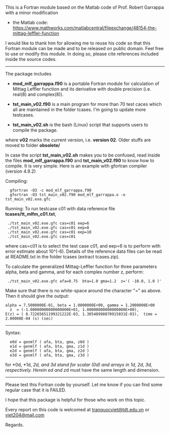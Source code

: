 This is a Fortran module based on the Matlab code of Prof. Robert Garrappa with a minor modification

+ the Matlab code: 
https://www.mathworks.com/matlabcentral/fileexchange/48154-the-mittag-leffler-function

I would like to thank him for allowing me to reuse his code so that this Fortran module can be made and to be released on public domain. Feel free to use or modify this module. In doing so, please cite references included inside the source codes.

--------------------------------

The package includes

+ **mod_mlf_garrappa.f90** is a portable Fortran module for calculation of Mittag Leffler function and its derivative with double precision (i.e. real(8) and complex(8)).

+ **tst_main_v02.f90** is a main program for more than 70 test caces which all are maintained in the folder tcases. I'm going to update more testcases.

+ **tst_main_v02.sh** is the bash (Linux) script that supports users to compile the package.

where **v02** marks the current version, i.e. **version 02**. Older stuffs are moved to folder **obsolete/**

In case the script **tst_main_v02.sh** makes you to be confused, read inside the files **mod_mlf_garrappa.f90** and **tst_main_v02.f90** to know how to compile. It is very simple. Here is an example with gfortran compiler (version 4.9.2)

Compiling:
```
  gfortran -O3 -c mod_mlf_garrappa.f90
  gfortran -O3 tst_main_v02.f90 mod_mlf_garrappa.o -o tst_main_v02.exe.gfc
```
Running: To run testcase c01 with data reference file **tcases/tt_mlfm_c01.txt**,
```
 ./tst_main_v02.exe.gfc cas=c01 eep=6
 ./tst_main_v02.exe.gfc cas=c01 eep=8
 ./tst_main_v02.exe.gfc cas=c01 eep=10
 ./tst_main_v02.exe.gfc cas=c01
```
where cas=c01 is to select the test case c01, and eep=6 is to perform with error estimate about 10^(-6). Details of the reference data files can be read at README.txt in the folder tcases (extract tcases.zip).

To calculate the generalized Mittag-Leffler function for three parameters alpha, beta and gamma, and for each complex number z, perform:
```
 ./tst_main_v02.exe.gfc afa=0.75  bta=1.0 gma=1.2  z='( -10.0, 1.0 )'
```
Make sure that there is no white-space around the character "=" as above. Then it should give the output:
```
alpha = 7.5000000E-01, beta = 1.0000000E+00, gamma = 1.2000000E+00
  z  = (-1.00000000000000000E+01, 1.00000000000000000E+00),
E(z) = ( 8.72265651199321222E-03, 1.30548998870915031E-03),  time =  2.00000E-04 (s) (sec)
```
--------------------------------
Syntax:
```
  e0d = genmlf ( afa, bta, gma, z0d )
  e1d = genmlf ( afa, bta, gma, z1d )
  e2d = genmlf ( afa, bta, gma, z2d )
  e3d = genmlf ( afa, bta, gma, z3d )
```
for *0d, *1d, *2d, and *3d stand for scalar (0d) and arrays in 1d, 2d, 3d, respectively. Herein e*d and z*d must have the same length and dimension.

--------------------------------

Please test this Fortran code by yourself. Let me know if you can find some regular case that it is FAILED. 

I hope that this package is helpful for those who work on this topic.

Every report on this code is welcomed at tranquocviet@tdt.edu.vn or viet204@mail.com

Regards.
